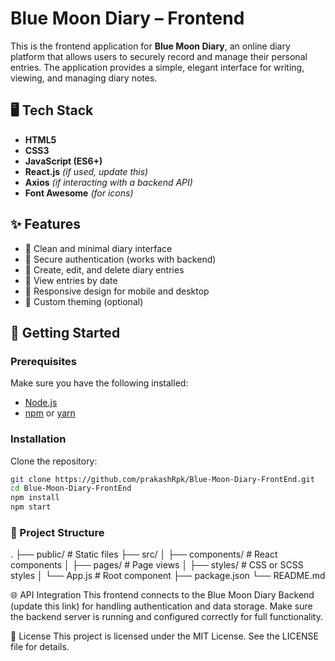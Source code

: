 # Blue Moon Diary – Frontend

This is the frontend application for **Blue Moon Diary**, an online diary platform that allows users to securely record and manage their personal entries. The application provides a simple, elegant interface for writing, viewing, and managing diary notes.

## 🖥️ Tech Stack

- **HTML5**
- **CSS3**
- **JavaScript (ES6+)**
- **React.js** *(if used, update this)*
- **Axios** *(if interacting with a backend API)*
- **Font Awesome** *(for icons)*

## ✨ Features

- 🌙 Clean and minimal diary interface
- 🔐 Secure authentication (works with backend)
- 📝 Create, edit, and delete diary entries
- 📅 View entries by date
- 📱 Responsive design for mobile and desktop
- 🌈 Custom theming (optional)

## 🚀 Getting Started

### Prerequisites

Make sure you have the following installed:

- [Node.js](https://nodejs.org/)
- [npm](https://www.npmjs.com/) or [yarn](https://yarnpkg.com/)

### Installation

Clone the repository:

```bash
git clone https://github.com/prakashRpk/Blue-Moon-Diary-FrontEnd.git
cd Blue-Moon-Diary-FrontEnd
npm install
npm start
```

### 📁 Project Structure
.
├── public/             # Static files
├── src/
│   ├── components/     # React components
│   ├── pages/          # Page views
│   ├── styles/         # CSS or SCSS styles
│   └── App.js          # Root component
├── package.json
└── README.md

🌐 API Integration
This frontend connects to the Blue Moon Diary Backend (update this link) for handling authentication and data storage. Make sure the backend server is running and configured correctly for full functionality.

📄 License
This project is licensed under the MIT License. See the LICENSE file for details.
